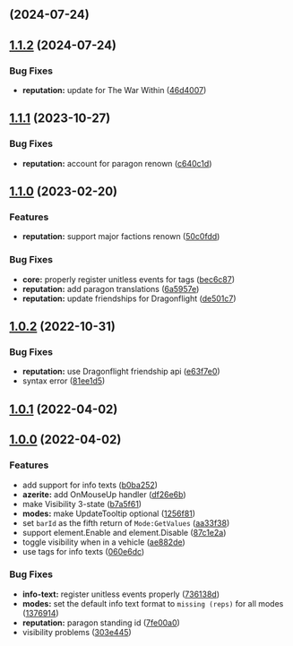 ##  (2024-07-24)

## [1.1.2](https://github.com/Rainrider/oUF_Progress/compare/1.1.1...1.1.2) (2024-07-24)


### Bug Fixes

* **reputation:** update for The War Within ([46d4007](https://github.com/Rainrider/oUF_Progress/commit/46d40076c8d05470d48ce83045d91d0da81271fa))

## [1.1.1](https://github.com/Rainrider/oUF_Progress/compare/1.1.0...1.1.1) (2023-10-27)


### Bug Fixes

* **reputation:** account for paragon renown ([c640c1d](https://github.com/Rainrider/oUF_Progress/commit/c640c1d36054d12d4b5b6dfb8f99cf55a8564b74))

## [1.1.0](https://github.com/Rainrider/oUF_Progress/compare/1.0.2...1.1.0) (2023-02-20)


### Features

* **reputation:** support major factions renown ([50c0fdd](https://github.com/Rainrider/oUF_Progress/commit/50c0fddb661f59d8059d1aaa64ad671b446bb66a))


### Bug Fixes

* **core:** properly register unitless events for tags ([bec6c87](https://github.com/Rainrider/oUF_Progress/commit/bec6c8789b37ff8b34baa0da10912500edc1d24b))
* **reputation:** add paragon translations ([6a5957e](https://github.com/Rainrider/oUF_Progress/commit/6a5957ed4df0b780885c79816288e79a737cc3fa))
* **reputation:** update friendships for Dragonflight ([de501c7](https://github.com/Rainrider/oUF_Progress/commit/de501c70fc6ad36390d12904a2e7577a9242019d))

## [1.0.2](https://github.com/Rainrider/oUF_Progress/compare/1.0.1...1.0.2) (2022-10-31)


### Bug Fixes

* **reputation:** use Dragonflight friendship api ([e63f7e0](https://github.com/Rainrider/oUF_Progress/commit/e63f7e04786eb4d49ed36c884b5b4ef4906d0dcd))
* syntax error ([81ee1d5](https://github.com/Rainrider/oUF_Progress/commit/81ee1d5b035fd2ebea3b9c05b7ce3430256ff463))

## [1.0.1](https://github.com/Rainrider/oUF_Progress/compare/1.0.0...1.0.1) (2022-04-02)

## [1.0.0](https://github.com/Rainrider/oUF_Progress/compare/303e445c279a23427cd866334932df43eb0eecf4...1.0.0) (2022-04-02)


### Features

* add support for info texts ([b0ba252](https://github.com/Rainrider/oUF_Progress/commit/b0ba2526ba5a12770a832efa690fa624076e3b5b))
* **azerite:** add OnMouseUp handler ([df26e6b](https://github.com/Rainrider/oUF_Progress/commit/df26e6b7505b0c611dc5fffde123057ab459244d))
* make Visibility 3-state ([b7a5f61](https://github.com/Rainrider/oUF_Progress/commit/b7a5f61f30285ec9a7eb25b1fdee99f97309e07d))
* **modes:** make UpdateTooltip optional ([1256f81](https://github.com/Rainrider/oUF_Progress/commit/1256f81255d8d88be8f5edce767388c0d3815062))
* set `barId` as the fifth return of `Mode:GetValues` ([aa33f38](https://github.com/Rainrider/oUF_Progress/commit/aa33f38911d9ac13ac92dd9f95f744ea557a1c91))
* support element.Enable and element.Disable ([87c1e2a](https://github.com/Rainrider/oUF_Progress/commit/87c1e2a8680a38fbd7b93b427988088ac80b94dc))
* toggle visibility when in a vehicle ([ae882de](https://github.com/Rainrider/oUF_Progress/commit/ae882de7fdf4c03c75b983c6734676e9218493b2))
* use tags for info texts ([060e6dc](https://github.com/Rainrider/oUF_Progress/commit/060e6dc830a5131c0a853ad12ba982ee9f3e001d))


### Bug Fixes

* **info-text:** register unitless events properly ([736138d](https://github.com/Rainrider/oUF_Progress/commit/736138d62f24b59b8a0db54b202fdd3b623f2c8b))
* **modes:** set the default info text format to `missing (reps)` for all modes ([1376914](https://github.com/Rainrider/oUF_Progress/commit/13769144d5329c22fd17ffa743ecabe41ae6d736))
* **reputation:** paragon standing id ([7fe00a0](https://github.com/Rainrider/oUF_Progress/commit/7fe00a0cb6dcf6bb2f0779849f75a9740242a0dc))
* visibility problems ([303e445](https://github.com/Rainrider/oUF_Progress/commit/303e445c279a23427cd866334932df43eb0eecf4))

